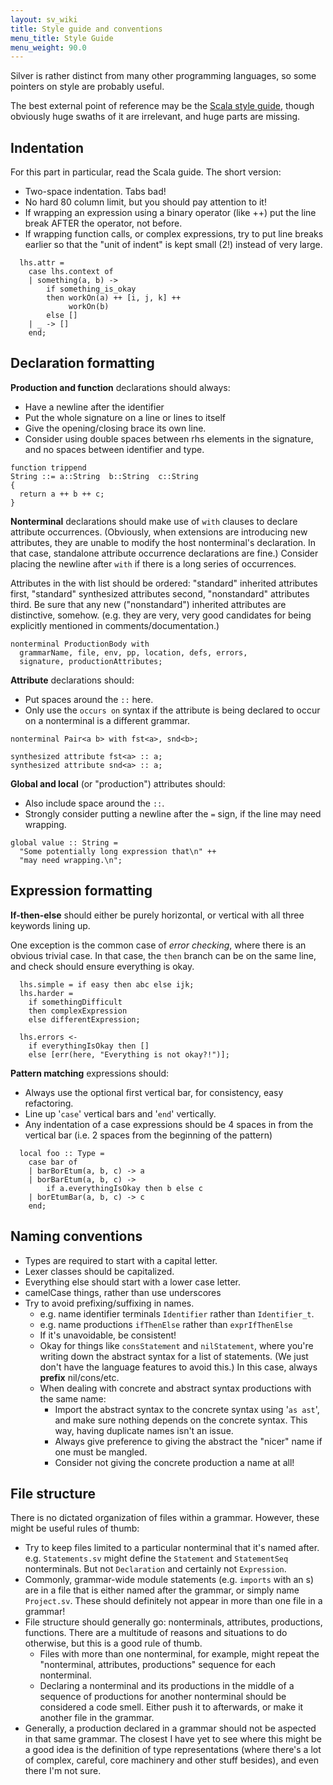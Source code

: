 ```yaml
---
layout: sv_wiki
title: Style guide and conventions
menu_title: Style Guide
menu_weight: 90.0
---
```


Silver is rather distinct from many other programming languages, so some pointers on style are probably useful.

The best external point of reference may be the [Scala style guide](http://docs.scala-lang.org/style/), though obviously huge swaths of it are irrelevant, and huge parts are missing.

## Indentation

For this part in particular, read the Scala guide.  The short version:

  * Two-space indentation. Tabs bad!
  * No hard 80 column limit, but you should pay attention to it!
  * If wrapping an expression using a binary operator (like ++) put the line break AFTER the operator, not before.
  * If wrapping function calls, or complex expressions, try to put line breaks earlier so that the "unit of indent" is kept small (2!) instead of very large.

```
  lhs.attr = 
    case lhs.context of
    | something(a, b) -> 
        if something_is_okay
        then workOn(a) ++ [i, j, k] ++
             workOn(b)
        else []
    | _ -> []
    end;
```

## Declaration formatting

**Production and function** declarations should always:

  * Have a newline after the identifier
  * Put the whole signature on a line or lines to itself
  * Give the opening/closing brace its own line.
  * Consider using double spaces between rhs elements in the signature, and no spaces between identifier and type.

```
function trippend
String ::= a::String  b::String  c::String
{
  return a ++ b ++ c;
}
```

**Nonterminal** declarations should make use of `with` clauses to declare attribute occurrences.  (Obviously, when extensions are introducing new attributes, they are unable to modify the host nonterminal's declaration. In that case, standalone attribute occurrence declarations are fine.)  Consider placing the newline after `with` if there is a long series of occurrences.

Attributes in the with list should be ordered: "standard" inherited attributes first, "standard" synthesized attributes second, "nonstandard" attributes third.  Be sure that any new ("nonstandard") inherited attributes are distinctive, somehow. (e.g. they are very, very good candidates for being explicitly mentioned in comments/documentation.)

```
nonterminal ProductionBody with
  grammarName, file, env, pp, location, defs, errors,
  signature, productionAttributes;
```

**Attribute** declarations should:

  * Put spaces around the `::` here.
  * Only use the `occurs on` syntax if the attribute is being declared to occur on a nonterminal is a different grammar.

```
nonterminal Pair<a b> with fst<a>, snd<b>;

synthesized attribute fst<a> :: a;
synthesized attribute snd<a> :: a;
```

**Global and local** (or "production") attributes should:

  * Also include space around the `::`.
  * Strongly consider putting a newline after the `=` sign, if the line may need wrapping.

```
global value :: String =
  "Some potentially long expression that\n" ++
  "may need wrapping.\n";
```

## Expression formatting

**If-then-else** should either be purely horizontal, or vertical with all three keywords lining up.

One exception is the common case of _error checking_, where there is an obvious trivial case.  In that case, the `then` branch can be on the same line, and check should ensure everything is okay.

```
  lhs.simple = if easy then abc else ijk;
  lhs.harder =
    if somethingDifficult
    then complexExpression
    else differentExpression;

  lhs.errors <-
    if everythingIsOkay then []
    else [err(here, "Everything is not okay?!")];
```

**Pattern matching** expressions should:

  * Always use the optional first vertical bar, for consistency, easy refactoring.
  * Line up '`case`' vertical bars and '`end`' vertically.
  * Any indentation of a case expressions should be 4 spaces in from the vertical bar (i.e. 2 spaces from the beginning of the pattern)

```
  local foo :: Type =
    case bar of
    | barBorEtum(a, b, c) -> a
    | borBarEtum(a, b, c) ->
        if a.everythingIsOkay then b else c
    | borEtumBar(a, b, c) -> c
    end;
```

## Naming conventions

  * Types are required to start with a capital letter.
  * Lexer classes should be capitalized.
  * Everything else should start with a lower case letter.
  * camelCase things, rather than use underscores
  * Try to avoid prefixing/suffixing in names.
    * e.g. name identifier terminals `Identifier` rather than `Identifier_t`.
    * e.g. name productions `ifThenElse` rather than `exprIfThenElse`
    * If it's unavoidable, be consistent!
    * Okay for things like `consStatement` and `nilStatement`, where you're writing down the abstract syntax for a list of statements. (We just don't have the language features to avoid this.)  In this case, always **prefix** nil/cons/etc.
    * When dealing with concrete and abstract syntax productions with the same name:
      * Import the abstract syntax to the concrete syntax using '`as ast`', and make sure nothing depends on the concrete syntax. This way, having duplicate names isn't an issue.
      * Always give preference to giving the abstract the "nicer" name if one must be mangled.
      * Consider not giving the concrete production a name at all!


## File structure

There is no dictated organization of files within a grammar. However, these might be useful rules of thumb:

  * Try to keep files limited to a particular nonterminal that it's named after.  e.g. `Statements.sv` might define the `Statement` and `StatementSeq` nonterminals. But not `Declaration` and certainly not `Expression`.
  * Commonly, grammar-wide module statements (e.g. `imports` with an s) are in a file that is either named after the grammar, or simply name `Project.sv`.  These should definitely not appear in more than one file in a grammar!
  * File structure should generally go: nonterminals, attributes, productions, functions. There are a multitude of reasons and situations to do otherwise, but this is a good rule of thumb.
    * Files with more than one nonterminal, for example, might repeat the "nonterminal, attributes, productions" sequence for each nonterminal.
    * Declaring a nonterminal and its productions in the middle of a sequence of productions for another nonterminal should be considered a code smell. Either push it to afterwards, or make it another file in the grammar.
  * Generally, a production declared in a grammar should not be aspected in that same grammar.  The closest I have yet to see where this might be a good idea is the definition of type representations (where there's a lot of complex, careful, core machinery and other stuff besides), and even there I'm not sure.
